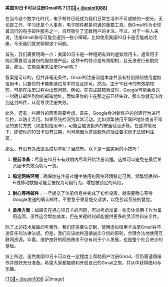 **美国10日卡可以注册Gmail吗？[[TG💪+ @esim1088](https://t.me/s/esim1088)]**

在当今这个数字化时代，电子邮件已经成为我们日常生活中不可或缺的一部分。无论是工作、学习还是个人事务，电子邮件都是沟通的重要工具。而Gmail作为全球最流行的电子邮件服务之一，自然吸引了无数用户的关注。不过，对于一些人来说，注册Gmail账号可能会遇到一些小障碍，比如使用美国10日卡是否能成功注册。今天我们就来聊聊这个问题。

首先，我们需要明确一点：美国10日卡是一种短期有效的虚拟信用卡，通常用于购买需要验证身份的服务或产品。这种卡的特点是有效期短，且无法进行长期交易。那么，它能否用来注册Gmail呢？

答案是可以的，但并非毫无条件。Gmail的注册流程本身并没有特别限制使用虚拟信用卡，只要你的卡能够通过基本的验证即可。然而，由于10日卡的有效期较短，可能在注册过程中出现问题。例如，在完成邮箱验证时，Google可能会发送一封确认邮件到你的邮箱地址，而如果你的卡在那之前已经失效，那么你就无法收到这封邮件，从而导致注册失败。

此外，还有一些额外的因素需要考虑。首先，Google会对新账户的创建行为进行监控，以防止滥用。如果系统检测到异常活动，比如频繁使用不同IP地址或者不常见的支付方式（如虚拟信用卡），可能会触发额外的安全验证步骤。在这种情况下，即使你的10日卡没有过期，也可能因为这些额外的验证要求而无法顺利注册。

那么，有没有办法提高成功率呢？当然有。以下是一些实用的小技巧：

1. **提前准备**：尽量在10日卡有效期内尽早开始注册流程。这样可以避免在最后关头因卡失效而功亏一篑。
   
2. **稳定网络环境**：确保你在注册过程中使用的网络环境稳定可靠。频繁切换Wi-Fi或移动数据可能会被视为可疑行为，增加被锁定的风险。

3. **耐心等待邮件**：一旦提交了注册信息并完成了初步设置，就需要耐心等待Google发送的确认邮件。不要急于重复提交请求，以免引起系统的警觉。

4. **备用方案**：如果实在担心10日卡的问题，可以考虑准备一张实体信用卡作为备用选项。虽然这会增加成本，但在关键时刻却能提供更多的灵活性和安全性。

除了上述技术层面的考量外，我们还需要认识到，使用虚拟信用卡注册Gmail并不违反任何法律法规。但是，我们应该始终遵循诚实守信的原则，合理合法地使用互联网资源。毕竟，维护良好的网络秩序不仅有利于个人发展，也是整个社会进步的基础。

综上所述，虽然美国10日卡可以在一定程度上帮助用户注册Gmail，但仍需谨慎操作并做好充分准备。希望大家都能顺利开启自己的Gmail之旅，并从中获得便利与乐趣。

[[TG💪+ @esim1088](https://t.me/s/esim1088) ![Image](https://i.postimg.cc/4NQfJmqS/Snipaste-2025-05-13-00-14-12.png)]